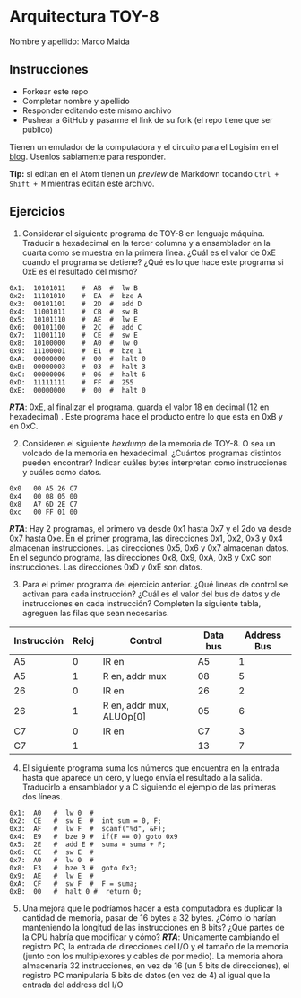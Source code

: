 # Arquitectura TOY-8

Nombre y apellido: Marco Maida

## Instrucciones

- Forkear este repo
- Completar nombre y apellido
- Responder editando este mismo archivo
- Pushear a GitHub y pasarme el link de su fork (el repo tiene que ser público)


Tienen un emulador de la computadora y el circuito para el Logisim en el [blog](https://la35.net/orga/emulador.html). Usenlos sabiamente para responder.

**Tip:** si editan en el Atom tienen un _preview_ de Markdown tocando `Ctrl + Shift + M` mientras editan este archivo.
## Ejercicios

1. Considerar el siguiente programa de TOY-8 en lenguaje máquina. Traducir a hexadecimal en la tercer columna y a ensamblador en la cuarta como se muestra en la primera línea. ¿Cuál es el valor de 0xE cuando el programa se detiene? ¿Qué es lo que hace este programa si 0xE es el resultado del mismo?

```
0x1:  10101011    #  AB  #  lw B
0x2:  11101010    #  EA  #  bze A
0x3:  00101101    #  2D  #  add D
0x4:  11001011    #  CB  #  sw B
0x5:  10101110    #  AE  #  lw E
0x6:  00101100    #  2C  #  add C
0x7:  11001110    #  CE  #  sw E
0x8:  10100000    #  A0  #  lw 0
0x9:  11100001    #  E1  #  bze 1
0xA:  00000000    #  00  #  halt 0
0xB:  00000003    #  03  #  halt 3
0xC:  00000006    #  06  #  halt 6
0xD:  11111111    #  FF  #  255
0xE:  00000000    #  00  #  halt 0
```
***RTA***: 0xE, al finalizar el programa, guarda el valor 18 en decimal (12 en hexadecimal) . Este programa hace el producto entre lo que esta en 0xB y en 0xC.

2. Consideren el siguiente _hexdump_ de la memoria de TOY-8. O sea un volcado de la memoria en hexadecimal. ¿Cuántos programas distintos pueden encontrar? Indicar cuáles bytes interpretan como instrucciones y cuáles como datos.

```
0x0   00 A5 26 C7
0x4   00 08 05 00
0x8   A7 6D 2E C7
0xc   00 FF 01 00
```
***RTA***: Hay 2 programas, el primero va desde 0x1 hasta 0x7 y el 2do va desde 0x7 hasta 0xe. En el primer programa, las direcciones 0x1, 0x2, 0x3 y 0x4 almacenan instrucciones. Las direcciones 0x5, 0x6 y 0x7 almacenan datos.
En el segundo programa, las direcciones 0x8, 0x9, 0xA, 0xB y 0xC son instrucciones. Las direcciones 0xD y 0xE son datos.

3. Para el primer programa del ejercicio anterior. ¿Qué líneas de control se activan para cada instrucción? ¿Cuál es el valor del bus de datos y de instrucciones en cada instrucción? Completen la siguiente tabla, agreguen las filas que sean necesarias.

|Instrucción|Reloj|Control|Data bus|Address Bus|
|---|---|--------------|---|---|
|A5 |0  |IR en                   |A5 |1  |
|A5 |1  |R en, addr mux          |08 |5  |
|26 |0  |IR en                   |26 |2  |
|26 |1  |R en, addr mux, ALUOp[0]|05 |6  |
|C7 |0  |IR en                   |C7 |3  |
|C7 |1  |                        |13 |7  |
 
4. El siguiente programa suma los números que encuentra en la entrada hasta que aparece un cero, y luego envía el resultado a la salida. Traducirlo a ensamblador y a C siguiendo el ejemplo de las primeras dos líneas.

```
0x1:  A0   #  lw 0  #
0x2:  CE   #  sw E  #  int sum = 0, F;
0x3:  AF   #  lw F  #  scanf("%d", &F);
0x4:  E9   #  bze 9 #  if(F == 0) goto 0x9
0x5:  2E   #  add E #  suma = suma + F;
0x6:  CE   #  sw E  #
0x7:  A0   #  lw 0  #  
0x8:  E3   #  bze 3 #  goto 0x3;
0x9:  AE   #  lw E  #  
0xA:  CF   #  sw F  #  F = suma;
0xB:  00   #  halt 0 #  return 0;
```
5. Una mejora que le podríamos hacer a esta computadora es duplicar la cantidad de memoria, pasar de 16 bytes a 32 bytes. ¿Cómo lo harían manteniendo la longitud de las instrucciones en 8 bits? ¿Qué partes de la CPU habría que modificar y cómo?
***RTA***: Unicamente cambiando el registro PC, la entrada de direcciones del I/O y el tamaño de la memoria (junto con los multiplexores y cables de por medio). La memoria ahora almacenaria 32 instrucciones, en vez de 16 (un 5 bits de direcciones), el registro PC manipularia 5 bits de datos (en vez de 4) al igual que la entrada del address del I/O
